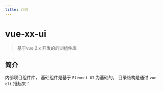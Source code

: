 ```yaml
---
title: 介绍
---
```

# vue-xx-ui
> 基于vue 2.x 开发的的UI组件库

## 简介
内部项目组件库， 基础组件是基于 `Element UI` 为基础的。 目录结构是通过 `vue-cli` 搭起来：
